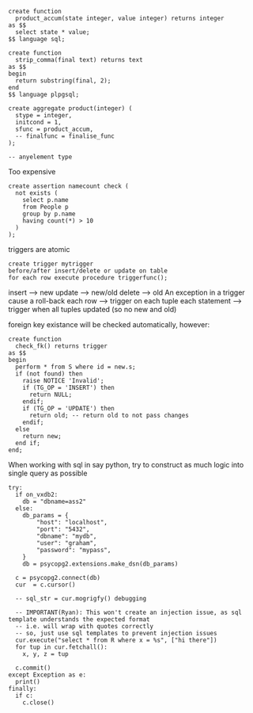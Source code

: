 <!-- SPDX-License-Identifier: zlib-acknowledgement -->
```
create function 
  product_accum(state integer, value integer) returns integer
as $$
  select state * value;
$$ language sql;

create function
  strip_comma(final text) returns text
as $$
begin
  return substring(final, 2);
end
$$ language plpgsql;

create aggregate product(integer) (
  stype = integer,
  initcond = 1,
  sfunc = product_accum,
  -- finalfunc = finalise_func 
);

-- anyelement type
```

Too expensive
```
create assertion namecount check (
  not exists (
    select p.name
    from People p
    group by p.name
    having count(*) > 10
  )
);
```

triggers are atomic
```
create trigger mytrigger
before/after insert/delete or update on table
for each row execute procedure triggerfunc();
```
insert --> new
update --> new/old
delete --> old
An exception in a trigger cause a roll-back
each row --> trigger on each tuple
each statement --> trigger when all tuples updated (so no new and old)

foreign key existance will be checked automatically, however:
```
create function
  check_fk() returns trigger
as $$
begin
  perform * from S where id = new.s;
  if (not found) then
    raise NOTICE 'Invalid';
    if (TG_OP = 'INSERT') then
      return NULL;
    endif;
    if (TG_OP = 'UPDATE') then
      return old; -- return old to not pass changes
    endif;
  else
    return new;
  end if;
end;
```

When working with sql in say python, try to construct as much logic into single query as possible

```
try:
  if on_vxdb2:
    db = "dbname=ass2"
  else:
    db_params = {
        "host": "localhost",
        "port": "5432",
        "dbname": "mydb",
        "user": "graham",
        "password": "mypass",
    }
    db = psycopg2.extensions.make_dsn(db_params)

  c = psycopg2.connect(db)
  cur  = c.cursor()

  -- sql_str = cur.mogrigfy() debugging

  -- IMPORTANT(Ryan): This won't create an injection issue, as sql template understands the expected format
  -- i.e. will wrap with quotes correctly
  -- so, just use sql templates to prevent injection issues
  cur.execute("select * from R where x = %s", ["hi there"])
  for tup in cur.fetchall():
    x, y, z = tup

  c.commit()
except Exception as e:
  print()
finally:
  if c:
    c.close()

```
